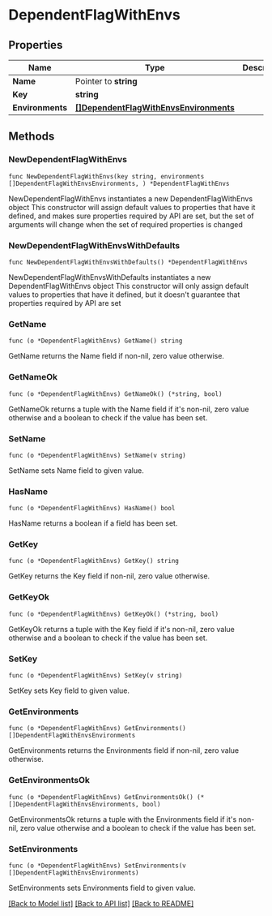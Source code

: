 # DependentFlagWithEnvs

## Properties

Name | Type | Description | Notes
------------ | ------------- | ------------- | -------------
**Name** | Pointer to **string** |  | [optional] 
**Key** | **string** |  | 
**Environments** | [**[]DependentFlagWithEnvsEnvironments**](DependentFlagWithEnvsEnvironments.md) |  | 

## Methods

### NewDependentFlagWithEnvs

`func NewDependentFlagWithEnvs(key string, environments []DependentFlagWithEnvsEnvironments, ) *DependentFlagWithEnvs`

NewDependentFlagWithEnvs instantiates a new DependentFlagWithEnvs object
This constructor will assign default values to properties that have it defined,
and makes sure properties required by API are set, but the set of arguments
will change when the set of required properties is changed

### NewDependentFlagWithEnvsWithDefaults

`func NewDependentFlagWithEnvsWithDefaults() *DependentFlagWithEnvs`

NewDependentFlagWithEnvsWithDefaults instantiates a new DependentFlagWithEnvs object
This constructor will only assign default values to properties that have it defined,
but it doesn't guarantee that properties required by API are set

### GetName

`func (o *DependentFlagWithEnvs) GetName() string`

GetName returns the Name field if non-nil, zero value otherwise.

### GetNameOk

`func (o *DependentFlagWithEnvs) GetNameOk() (*string, bool)`

GetNameOk returns a tuple with the Name field if it's non-nil, zero value otherwise
and a boolean to check if the value has been set.

### SetName

`func (o *DependentFlagWithEnvs) SetName(v string)`

SetName sets Name field to given value.

### HasName

`func (o *DependentFlagWithEnvs) HasName() bool`

HasName returns a boolean if a field has been set.

### GetKey

`func (o *DependentFlagWithEnvs) GetKey() string`

GetKey returns the Key field if non-nil, zero value otherwise.

### GetKeyOk

`func (o *DependentFlagWithEnvs) GetKeyOk() (*string, bool)`

GetKeyOk returns a tuple with the Key field if it's non-nil, zero value otherwise
and a boolean to check if the value has been set.

### SetKey

`func (o *DependentFlagWithEnvs) SetKey(v string)`

SetKey sets Key field to given value.


### GetEnvironments

`func (o *DependentFlagWithEnvs) GetEnvironments() []DependentFlagWithEnvsEnvironments`

GetEnvironments returns the Environments field if non-nil, zero value otherwise.

### GetEnvironmentsOk

`func (o *DependentFlagWithEnvs) GetEnvironmentsOk() (*[]DependentFlagWithEnvsEnvironments, bool)`

GetEnvironmentsOk returns a tuple with the Environments field if it's non-nil, zero value otherwise
and a boolean to check if the value has been set.

### SetEnvironments

`func (o *DependentFlagWithEnvs) SetEnvironments(v []DependentFlagWithEnvsEnvironments)`

SetEnvironments sets Environments field to given value.



[[Back to Model list]](../README.md#documentation-for-models) [[Back to API list]](../README.md#documentation-for-api-endpoints) [[Back to README]](../README.md)


